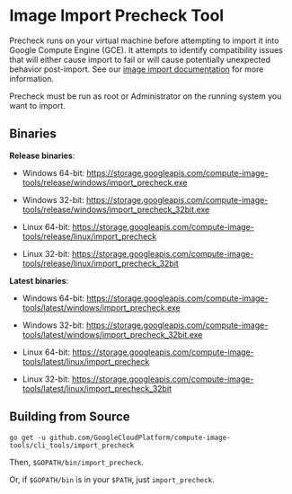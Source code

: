 # Image Import Precheck Tool
Precheck runs on your virtual machine before attempting to import it into
Google Compute Engine (GCE). It attempts to identify compatibility issues that
will either cause import to fail or will cause potentially unexpected behavior
post-import. See our [image import documentation](https://googlecloudplatform.github.io/compute-image-tools/image-import.html)
for more information.

Precheck must be run as root or Administrator on the running system you want to import.

## Binaries

**Release binaries**:

- Windows 64-bit: https://storage.googleapis.com/compute-image-tools/release/windows/import_precheck.exe

- Windows 32-bit: https://storage.googleapis.com/compute-image-tools/release/windows/import_precheck_32bit.exe

- Linux 64-bit: https://storage.googleapis.com/compute-image-tools/release/linux/import_precheck

- Linux 32-bit: https://storage.googleapis.com/compute-image-tools/release/linux/import_precheck_32bit

**Latest binaries**:

- Windows 64-bit: https://storage.googleapis.com/compute-image-tools/latest/windows/import_precheck.exe

- Windows 32-bit: https://storage.googleapis.com/compute-image-tools/latest/windows/import_precheck_32bit.exe

- Linux 64-bit: https://storage.googleapis.com/compute-image-tools/latest/linux/import_precheck

- Linux 32-bit: https://storage.googleapis.com/compute-image-tools/latest/linux/import_precheck_32bit

## Building from Source
`go get -u github.com/GoogleCloudPlatform/compute-image-tools/cli_tools/import_precheck`

Then, `$GOPATH/bin/import_precheck`.

Or, if `$GOPATH/bin` is in your `$PATH`, just `import_precheck`.
